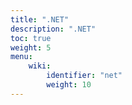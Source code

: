 ```yaml
---
title: ".NET"
description: ".NET"
toc: true
weight: 5
menu:
    wiki:
        identifier: "net"
        weight: 10
---
```

